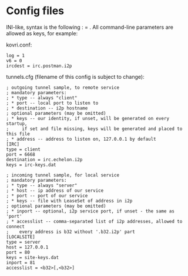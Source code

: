 Config files
=============

INI-like, syntax is the following : <key> = <value>.
All command-line parameters are allowed as keys, for example:

kovri.conf:

	log = 1
	v6 = 0
	ircdest = irc.postman.i2p

tunnels.cfg (filename of this config is subject to change):

    ; outgoing tunnel sample, to remote service
    ; mandatory parameters:
    ; * type -- always "client"
    ; * port -- local port to listen to
    ; * destination -- i2p hostname
    ; optional parameters (may be omitted)
    ; * keys -- our identity, if unset, will be generated on every startup,
    ;     if set and file missing, keys will be generated and placed to this file
    ; * address -- address to listen on, 127.0.0.1 by default
    [IRC]
    type = client
    port = 6668
    destination = irc.echelon.i2p
    keys = irc-keys.dat

    ; incoming tunnel sample, for local service
    ; mandatory parameters:
    ; * type -- always "server"
    ; * host -- ip address of our service
    ; * port -- port of our service
    ; * keys -- file with LeaseSet of address in i2p
    ; optional parameters (may be omitted)
    ; * inport -- optional, i2p service port, if unset - the same as 'port'
    ; * accesslist -- comma-separated list of i2p addresses, allowed to connect
    ;    every address is b32 without '.b32.i2p' part
    [LOCALSITE]   
    type = server   
    host = 127.0.0.1   
    port = 80   
    keys = site-keys.dat   
    inport = 81   
    accesslist = <b32>[,<b32>]   
